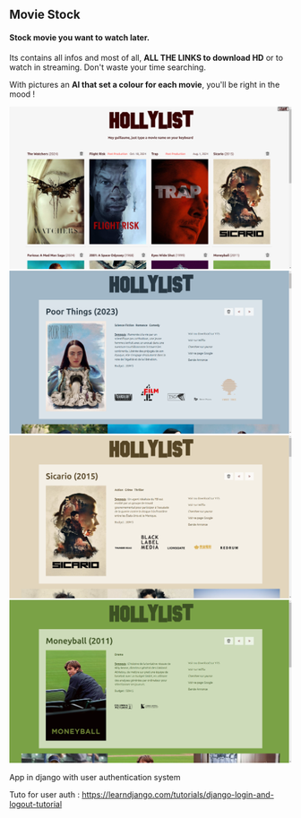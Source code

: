 ## Movie Stock

#### Stock movie you want to watch later. 

Its contains all infos and most of all, **ALL THE LINKS to download HD** or to watch in streaming. Don't waste your time searching.

With pictures an **AI that set a colour for each movie**, you'll be right in the mood !

![img_4.png](img_4.png)
![img.png](img.png)
![img_2.png](img_2.png)
![img_3.png](img_3.png)

App in django with user authentication system


Tuto for user auth : https://learndjango.com/tutorials/django-login-and-logout-tutorial
